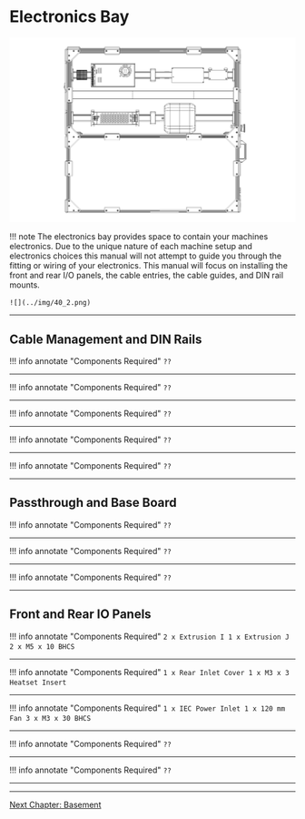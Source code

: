 # Electronics Bay

![](../img/40_1.png)

!!! note
    The electronics bay provides space to contain your machines electronics. Due to the unique nature of each machine setup and electronics choices this manual will not attempt to guide you through the fitting or wiring of your electronics. This manual will focus on installing the front and rear I/O panels, the cable entries, the cable guides, and DIN rail mounts.

    ![](../img/40_2.png)

---

## Cable Management and DIN Rails

!!! info annotate "Components Required"
    ```
        ??
    ```
[](../img/40_EL_s1.png)

---

!!! info annotate "Components Required"
    ```
        ??
    ```
[](../img/40_EL_s2.png)

---

!!! info annotate "Components Required"
    ```
        ??
    ```
[](../img/40_EL_s3.png)

---

!!! info annotate "Components Required"
    ```
        ??
    ```
[](../img/40_EL_s4.png)

---

!!! info annotate "Components Required"
    ```
        ??
    ```
[](../img/40_EL_s5.png)

---

## Passthrough and Base Board


!!! info annotate "Components Required"
    ```
        ??
    ```
[](../img/40_PT_s1.png)

---

!!! info annotate "Components Required"
    ```
        ??
    ```
[](../img/40_PT_s2.png)

---

!!! info annotate "Components Required"
    ```
        ??
    ```
[](../img/40_PT_s3.png)

---

## Front and Rear IO Panels

!!! info annotate "Components Required"
    ```
        2 x Extrusion I
        1 x Extrusion J
        2 x M5 x 10 BHCS
    ```
[](../img/40_IO_s1.png)

---

!!! info annotate "Components Required"
    ```
        1 x Rear Inlet Cover
        1 x M3 x 3 Heatset Insert
    ```
[](../img/40_IO_s2.png)

---

!!! info annotate "Components Required"
    ```
        1 x IEC Power Inlet
        1 x 120 mm Fan
        3 x M3 x 30 BHCS
    ```
[](../img/40_IO_s3.png)

---

!!! info annotate "Components Required"
    ```
        ??
    ```
[](../img/40_IO_s4.png)

---

!!! info annotate "Components Required"
    ```
        ??
    ```
[](../img/40_IO_s5.png)

---



---

[Next Chapter: Basement](./50_basement.md)
